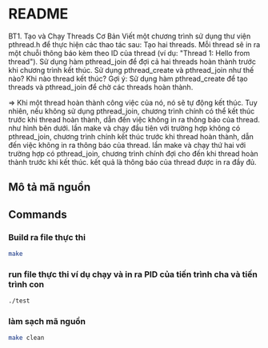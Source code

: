 # README

BT1. Tạo và Chạy Threads Cơ Bản
Viết một chương trình sử dụng thư viện pthread.h để thực hiện các thao tác sau:
Tạo hai threads. Mỗi thread sẽ in ra một chuỗi thông báo kèm theo ID của thread (ví dụ: "Thread 1: Hello from thread").
Sử dụng hàm pthread_join để đợi cả hai threads hoàn thành trước khi chương trình kết thúc.
Sử dụng pthread_create và pthread_join như thế nào? Khi nào thread kết thúc?
Gợi ý: Sử dụng hàm pthread_create để tạo threads và pthread_join để chờ các threads hoàn thành.

=> Khi một thread hoàn thành công việc của nó, nó sẽ tự động kết thúc. Tuy nhiên, nếu không sử dụng pthread_join, chương trình chính có thể kết thúc trước khi thread hoàn thành, dẫn đến việc không in ra thông báo của thread.
như hình bên dưới. 
lần make và chạy đầu tiên với trường hợp không có pthread_join, chương trình chính kết thúc trước khi thread hoàn thành, dẫn đến việc không in ra thông báo của thread. 
lần make và chạy thứ hai với trường hợp có pthread_join, chương trình chính đợi cho đến khi thread hoàn thành trước khi kết thúc. kết quả là thông báo của thread được in ra đầy đủ.

## Mô tả mã nguồn
## Commands

### Build ra file thực thi
```bash
make
```
 
### run file thực thi ví dụ chạy và in ra PID của tiến trình cha và tiến trình con
```bash
./test
```

### làm sạch mã nguồn
```bash
make clean
```